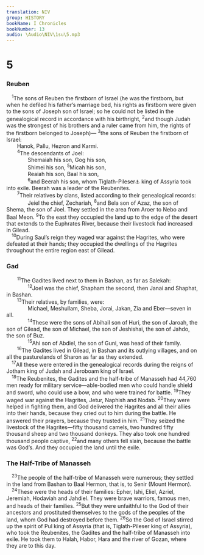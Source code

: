 ```yaml
---
translation: NIV
group: HISTORY
bookName: I Chronicles 
bookNumber: 13
audio: \Audio\NIV\1su\5.mp3
---
```


<div class="title"><h1>5</h1><h3>Reuben </h3></div>
<span class="verse 1su_5_1"> <sup>1</sup>The sons of Reuben the firstborn of Israel (he was the firstborn, but when he defiled his father’s marriage bed, his rights as firstborn were given to the sons of Joseph son of Israel; so he could not be listed in the genealogical record in accordance with his birthright, </span>
<span class="verse 1su_5_2"><sup>2</sup>and though Judah was the strongest of his brothers and a ruler came from him, the rights of the firstborn belonged to Joseph)— </span>
<span class="verse 1su_5_3"><sup>3</sup>the sons of Reuben the firstborn of Israel: <br/>  Hanok, Pallu, Hezron and Karmi. <br/></span>
<span class="verse 1su_5_4">  <sup>4</sup>The descendants of Joel: <br/>    Shemaiah his son, Gog his son, <br/>    Shimei his son, </span>
<span class="verse 1su_5_5"><sup>5</sup>Micah his son, <br/>    Reaiah his son, Baal his son, <br/></span>
<span class="verse 1su_5_6">    <sup>6</sup>and Beerah his son, whom Tiglath-Pileser<a data-toggle="tooltip" data-placement="bottom" title="Hebrew Tilgath-Pilneser, a variant of Tiglath-Pileser ; also in verse 26">⚓</a> king of Assyria took into exile. Beerah was a leader of the Reubenites. <br/></span>
<span class="verse 1su_5_7">  <sup>7</sup>Their relatives by clans, listed according to their genealogical records: <br/>    Jeiel the chief, Zechariah, </span>
<span class="verse 1su_5_8"><sup>8</sup>and Bela son of Azaz, the son of Shema, the son of Joel. They settled in the area from Aroer to Nebo and Baal Meon. </span>
<span class="verse 1su_5_9"><sup>9</sup>To the east they occupied the land up to the edge of the desert that extends to the Euphrates River, because their livestock had increased in Gilead. <br/></span>
<span class="verse 1su_5_10"> <sup>10</sup>During Saul’s reign they waged war against the Hagrites, who were defeated at their hands; they occupied the dwellings of the Hagrites throughout the entire region east of Gilead. <br/></span>
<div class="title"><h3>Gad </h3></div>
<span class="verse 1su_5_11">  <sup>11</sup>The Gadites lived next to them in Bashan, as far as Salekah: <br/></span>
<span class="verse 1su_5_12">    <sup>12</sup>Joel was the chief, Shapham the second, then Janai and Shaphat, in Bashan. <br/></span>
<span class="verse 1su_5_13">  <sup>13</sup>Their relatives, by families, were: <br/>    Michael, Meshullam, Sheba, Jorai, Jakan, Zia and Eber—seven in all. <br/></span>
<span class="verse 1su_5_14">    <sup>14</sup>These were the sons of Abihail son of Huri, the son of Jaroah, the son of Gilead, the son of Michael, the son of Jeshishai, the son of Jahdo, the son of Buz. <br/></span>
<span class="verse 1su_5_15">    <sup>15</sup>Ahi son of Abdiel, the son of Guni, was head of their family. <br/></span>
<span class="verse 1su_5_16">  <sup>16</sup>The Gadites lived in Gilead, in Bashan and its outlying villages, and on all the pasturelands of Sharon as far as they extended. <br/></span>
<span class="verse 1su_5_17"> <sup>17</sup>All these were entered in the genealogical records during the reigns of Jotham king of Judah and Jeroboam king of Israel. <br/></span>
<span class="verse 1su_5_18"> <sup>18</sup>The Reubenites, the Gadites and the half-tribe of Manasseh had 44,760 men ready for military service—able-bodied men who could handle shield and sword, who could use a bow, and who were trained for battle. </span>
<span class="verse 1su_5_19"><sup>19</sup>They waged war against the Hagrites, Jetur, Naphish and Nodab. </span>
<span class="verse 1su_5_20"><sup>20</sup>They were helped in fighting them, and God delivered the Hagrites and all their allies into their hands, because they cried out to him during the battle. He answered their prayers, because they trusted in him. </span>
<span class="verse 1su_5_21"><sup>21</sup>They seized the livestock of the Hagrites—fifty thousand camels, two hundred fifty thousand sheep and two thousand donkeys. They also took one hundred thousand people captive, </span>
<span class="verse 1su_5_22"><sup>22</sup>and many others fell slain, because the battle was God’s. And they occupied the land until the exile. <br/></span>
<div class="title"><h3>The Half-Tribe of Manasseh </h3></div>
<span class="verse 1su_5_23"> <sup>23</sup>The people of the half-tribe of Manasseh were numerous; they settled in the land from Bashan to Baal Hermon, that is, to Senir (Mount Hermon). <br/></span>
<span class="verse 1su_5_24"> <sup>24</sup>These were the heads of their families: Epher, Ishi, Eliel, Azriel, Jeremiah, Hodaviah and Jahdiel. They were brave warriors, famous men, and heads of their families. </span>
<span class="verse 1su_5_25"><sup>25</sup>But they were unfaithful to the God of their ancestors and prostituted themselves to the gods of the peoples of the land, whom God had destroyed before them. </span>
<span class="verse 1su_5_26"><sup>26</sup>So the God of Israel stirred up the spirit of Pul king of Assyria (that is, Tiglath-Pileser king of Assyria), who took the Reubenites, the Gadites and the half-tribe of Manasseh into exile. He took them to Halah, Habor, Hara and the river of Gozan, where they are to this day. <br/></span>
